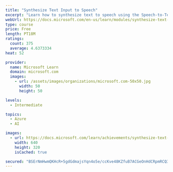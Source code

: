 ```yaml
---
title: "Synthesize Text Input to Speech"
excerpt: "Learn how to synthesize text to speech using the Speech-to-Text service."
webUrl: https://docs.microsoft.com/en-us/learn/modules/synthesize-text-input-speech/
type: course
price: Free
length: PT18M
ratings:
  count: 375
  average: 4.6373334
heat: 52

provider:
  name: Microsoft Learn
  domain: microsoft.com
  images:
    - url: /assets/images/organizations/microsoft.com-50x50.jpg
      width: 50
      height: 50

levels:
  - Intermediate

topics:
  - Azure
  - AI

images:
  - url: https://docs.microsoft.com/learn/achievements/synthesize-text-input-speech-social.png
    width: 640
    height: 320
    isCached: true

secured: "BSErNmHwmQKHcR+5gdGdmajsYqn4o5e/ccKve48KZfuB7ACGeOnHdCRpmRCQ34/2DDuU9UKr1IPvbZin/uIw4pTr8z5eiVrR6ZFQJXIfySHdr1Edxf/gvjFivg0KB3o91l4ic01dV16Fzu0Ax/lmouW1gtdSfCSzdfvW1VpPQkzWpaCqVOLYU7/EKyFAGgh/c9f4E+Y2YvJmeZwWtukqlWj2J7gXmhCzDVIbdsYD8ffkWCJbD/fuqOR+5Sr30xjvmn6GQYT+NJrDfe/rLccWVma5ShoE1Lr6ON1Ti6tXsP3Nm87Fajl5c0zbCTbd7lFwMR8vjeBgHbxSON2ZS7P3M5NgaocKX25XlGFfGsktRuBaiRQICJJsMhRFUqrCtNP7A/ylo7UHVGWg+ZJPndHSInfnK28QceXqvTiHN8WLKN0=;qu3UbkdcSNPSXSI7TnkwbQ=="
---
```



